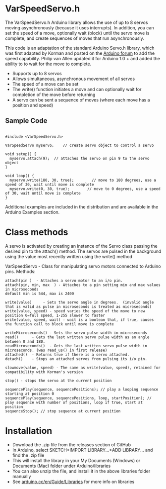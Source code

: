 VarSpeedServo.h
===============

The VarSpeedServo.h Arduino library allows the use of up to 8 servos moving asynchronously (because it uses interrupts). In addition, you can set the speed of a move, optionally wait (block) until the servo move is complete, and create sequences of moves that run asynchronously.

This code is an adaptation of the standard Arduino Servo.h library, which was first adapted by Korman and posted on the [Arduino forum](http://forum.arduino.cc/index.php?topic=61586.0) to add the speed capability. Philip van Allen updated it for Arduino 1.0 + and added the ability to to wait for the move to complete.

* Supports up to 8 servos
* Allows simultaneous, asynchronous movement of all servos
* The speed of a move can be set
* The write() function initiates a move and can optionally wait for completion of the move before returning
* A servo can be sent a sequence of moves (where each move has a position and speed)

Sample Code
----------------------------

```

#include <VarSpeedServo.h> 
 
VarSpeedServo myservo;    // create servo object to control a servo 
 
void setup() {
  myservo.attach(9);  // attaches the servo on pin 9 to the servo object 
} 
 
void loop() {
  myservo.write(180, 30, true);        // move to 180 degrees, use a speed of 30, wait until move is complete
  myservo.write(0, 30, true);        // move to 0 degrees, use a speed of 30, wait until move is complete
}
```

Additional examples are included in the distribution and are available in the Arduino Examples section.

Class methods
================

A servo is activated by creating an instance of the Servo class passing the desired pin to the attach() method. The servos are pulsed in the background using the value most recently written using the write() method
 
VarSpeedServo - Class for manipulating servo motors connected to Arduino pins. Methods:

	attach(pin )  - Attaches a servo motor to an i/o pin.
	attach(pin, min, max  ) - Attaches to a pin setting min and max values in microseconds
	default min is 544, max is 2400  

	write(value)     - Sets the servo angle in degrees.  (invalid angle that is valid as pulse in microseconds is treated as microseconds)
	write(value, speed) - speed varies the speed of the move to new position 0=full speed, 1-255 slower to faster
	write(value, speed, wait) - wait is a boolean that, if true, causes the function call to block until move is complete

	writeMicroseconds() - Sets the servo pulse width in microseconds 
	read()      - Gets the last written servo pulse width as an angle between 0 and 180. 
	readMicroseconds()  - Gets the last written servo pulse width in microseconds. (was read_us() in first release)
	attached()  - Returns true if there is a servo attached. 
	detach()    - Stops an attached servos from pulsing its i/o pin. 

	slowmove(value, speed) - The same as write(value, speed), retained for compatibility with Korman's version

	stop() - stops the servo at the current position

	sequencePlay(sequence, sequencePositions); // play a looping sequence starting at position 0
	sequencePlay(sequence, sequencePositions, loop, startPosition); // play sequence with number of positions, loop if true, start at position
	sequenceStop(); // stop sequence at current position

Installation
=============

* Download the .zip file from the releases section of GitHub
* In Arduino, select SKETCH>IMPORT LIBRARY...>ADD LIBRARY... and find the .zip file
* This will install the library in your My Documents (Windows) or Documents (Mac) folder under Arduino/libraries
* You can also unzip the file, and install it in the above libraries folder manually
* See [arduino.cc/en/Guide/Libraries](http://arduino.cc/en/Guide/Libraries) for more info on libraries